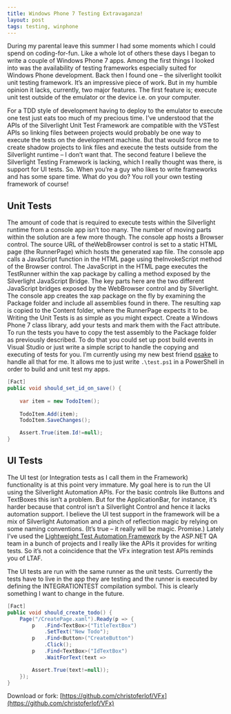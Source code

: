 ```yaml
---
title: Windows Phone 7 Testing Extravaganza!
layout: post
tags: testing, winphone
---
```

During my parental leave this summer I had some moments which I could spend on coding-for-fun. Like a whole lot of others these days I began to write a couple of Windows Phone 7 apps. Among the first things I looked into was the availability of testing frameworks especially suited for Windows Phone development. Back then I found one – the silverlight toolkit unit testing framework. It’s an impressive piece of work. But in my humble opinion it lacks, currently, two major features. The first feature is; execute unit test outside of the emulator or the device i.e. on your computer.

For a TDD style of development having to deploy to the emulator to execute one test just eats too much of my precious time. I’ve understood that the APIs of the Silverlight Unit Test Framework are compatible with the VSTest APIs so linking files between projects would probably be one way to execute the tests on the development machine. But that would force me to create shadow projects to link files and execute the tests outside from the Silverlight runtime – I don’t want that. The second feature I believe the Silverlight Testing Framework is lacking, which I really thought was there, is support for UI tests. So. When you’re a guy who likes to write frameworks and has some spare time. What do you do? You roll your own testing framework of course!

## Unit Tests
The amount of code that is required to execute tests within the Silverlight runtime from a console app isn’t too many. The number of moving parts within the solution are a few more though. The console app hosts a Browser control. The source URL of theWebBrowser control is set to a static HTML page (the RunnerPage) which hosts the generated xap file. The console app calls a JavaScript function in the HTML page using theInvokeScript method of the Browser control. The JavaScript in the HTML page executes the TestRunner within the xap package by calling a method exposed by the Silverlight JavaScript Bridge. The key parts here are the two different JavaScript bridges exposed by the WebBrowser control and by Silverlight.
The console app creates the xap package on the fly by examining the Package folder and include all assemblies found in there. The resulting xap is copied to the Content folder, where the RunnerPage expects it to be.
Writing the Unit Tests is as simple as you might expect. Create a Windows Phone 7 class library, add your tests and mark them with the Fact attribute.
To run the tests you have to copy the test assembly to the Package folder as previously described. To do that you could set up post build events in Visual Studio or just write a simple script to handle the copying and executing of tests for you. I’m currently using my new best friend [psake](https://github.com/JamesKovacs/psake) to handle all that for me. It allows me to just write `.\test.ps1` in a PowerShell in order to build and unit test my apps.

```csharp
[Fact]
public void should_set_id_on_save() {
    
    var item = new TodoItem();
    
    TodoItem.Add(item);
    TodoItem.SaveChanges();

    Assert.True(item.Id!=null);
}
```
## UI Tests
The UI test (or Integration tests as I call them in the Framework) functionality is at this point very immature. My goal here is to run the UI using the Silverlight Automation APIs. For the basic controls like Buttons and TextBoxes this isn’t a problem. But for the ApplicationBar, for instance, it’s harder because that control isn’t a Silverlight Control and hence it lacks automation support. I believe the UI test support in the framework will be a mix of Silverlight Automation and a pinch of reflection magic by relying on some naming conventions. (It’s true – it really will be magic. Promise.)
Lately I’ve used the [Lightweight Test Automation Framework](http://aspnet.codeplex.com/wikipage?title=ASP.NET%20QA&referringTitle=Home) by the ASP.NET QA team in a bunch of projects and I really like the APIs it provides for writing tests. So it’s not a coincidence that the VFx integration test APIs reminds you of LTAF.

The UI tests are run with the same runner as the unit tests. Currently the tests have to live in the app they are testing and the runner is executed by defining the INTEGRATIONTEST compilation symbol. This is clearly something I want to change in the future.

```csharp
[Fact]
public void should_create_todo() {
    Page("/CreatePage.xaml").Ready(p => {
        p   .Find<TextBox>("TitleTextBox")
            .SetText("New Todo");
        p   .Find<Button>("CreateButton")
            .Click();
        p   .Find<TextBox>("IdTextBox")
            .WaitForText(text => 

        Assert.True(text!=null));
    });
}
```
Download or fork: [https://github.com/christoferlof/VFx](https://github.com/christoferlof/VFx)